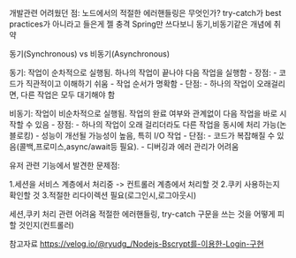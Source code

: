 개발관련 어려웠던 점:
노드에서의 적절한 에러핸들링은 무엇인가? try-catch가 best practices가 아니라고 들은게 젤 충격
Spring만 쓰다보니 동기,비동기같은 개념에 취약

동기(Synchronous) vs 비동기(Asynchronous)

동기: 작업이 순차적으로 실행됨. 하나의 작업이 끝나야 다음 작업을 실행함
    - 장점: 
        - 코드가 직관적이고 이해하기 쉬움
        - 작업 순서가 명확함
    - 단점: 
        - 하나의 작업이 오래걸리면, 다른 작업은 모두 대기해야 함

비동기: 작업이 비순차적으로 실행됨. 작업의 완료 여부와 관계없이 다음 작업을 바로 시작할 수 있음
    - 장점:
        - 하나의 작업이 오래 걸리더라도 다른 작업을 동시에 처리 가능(논블로킹)
        - 성능이 개선될 가능성이 높음, 특히 I/O 작업
    - 단점: 
        - 코드가 복잡해질 수 있음(콜백,프로미스,async/await등 필요).
        - 디버깅과 에러 관리가 어려움 


유저 관련 기능에서 발견한 문제점: 

1.세션을 서비스 계층에서 처리중 -> 컨트롤러 계층에서 처리할 것
2.쿠키 사용하는지 확인할 것 
3.적절한 리다이렉션 필요(로그인시,로그아웃시)

세션,쿠키 처리 관련 어려움
적절한 에러핸들링, try-catch 구문을 쓰는 것을 어떻게 피할 것인지(컨트롤러)







참고자료
https://velog.io/@ryudg_/Nodejs-Bscrypt를-이용한-Login-구현

